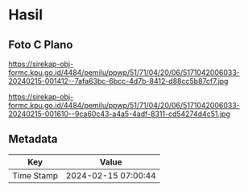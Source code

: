 # Hasil

## Foto C Plano

https://sirekap-obj-formc.kpu.go.id/4484/pemilu/ppwp/51/71/04/20/06/5171042006033-20240215-001412--7afa63bc-6bcc-4d7b-8412-d88cc5b87cf7.jpg

https://sirekap-obj-formc.kpu.go.id/4484/pemilu/ppwp/51/71/04/20/06/5171042006033-20240215-001610--9ca60c43-a4a5-4adf-8311-cd54274d4c51.jpg


## Metadata

| Key        | Value               |
| ---------- | ------------------- |
| Time Stamp | 2024-02-15 07:00:44 |



